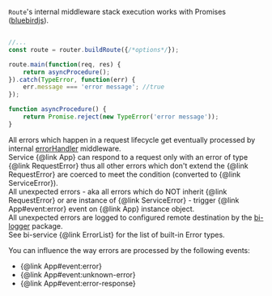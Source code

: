 
`Route`'s internal middleware stack execution works with Promises ([bluebirdjs](http://bluebirdjs.com/docs/getting-started.html)).

```javascript

//...
const route = router.buildRoute({/*options*/});

route.main(function(req, res) {
    return asyncProcedure();
}).catch(TypeError, function(err) {
    err.message === 'error message'; //true
});

function asyncProcedure() {
    return Promise.reject(new TypeError('error message'));
}

```

All errors which happen in a request lifecycle get eventually processed by internal [errorHandler](https://github.com/lucid-services/bi-service/blob/master/lib/middleware/errorHandler.js) middleware.  
Service {@link App} can respond to a request only with an error of type {@link RequestError} thus all other errors which don't extend the {@link RequestError} are coerced to meet the condition (converted to {@link ServiceError}).  
All unexpected errors - aka all errors which do NOT inherit {@link RequestError} or are instance of {@link ServiceError} - trigger {@link App#event:error} event on {@link App} instance object.  
All unexpected errors are logged to configured remote destination by the [bi-logger](https://github.com/lucid-services/bi-logger) package.  
See bi-service {@link ErrorList} for the list of built-in Error types.  

You can influence the way errors are processed by the following events:  

- {@link App#event:error}
- {@link App#event:unknown-error}
- {@link App#event:error-response}
